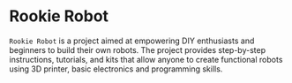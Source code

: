 # Rookie Robot

`Rookie Robot` is a project aimed at empowering DIY enthusiasts and beginners to build their own robots.
The project provides step-by-step instructions, tutorials, and kits that allow anyone to create functional robots using 3D printer, basic electronics and programming skills.
